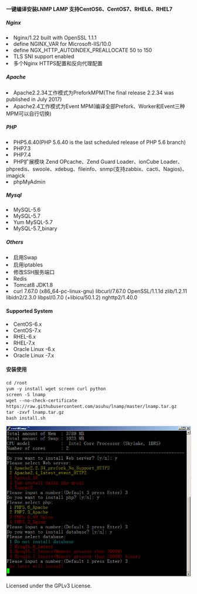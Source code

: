 #### 一键编译安装LNMP LAMP 支持CentOS6、CentOS7、RHEL6、RHEL7

##### Nginx

<li>Nginx/1.22 built with OpenSSL 1.1.1</li>
<li>define NGINX_VAR for Microsoft-IIS/10.0</li>
<li>define NGX_HTTP_AUTOINDEX_PREALLOCATE  50 to 150</li>
<li>TLS SNI support enabled</li>
<li>多个Nginx HTTPS配置和反向代理配置</li>

##### Apache

<li>Apache2.2.34工作模式为PreforkMPM(The final release 2.2.34 was published in July 2017)</li>
<li>Apache2.4工作模式为Event MPM(编译全部Prefork、Worker和Event三种MPM可以自行切换)</li>	 

##### PHP

<li>PHP5.6.40(PHP 5.6.40 is the last scheduled release of PHP 5.6 branch)</li>
<li>PHP7.3</li>
<li>PHP7.4</li>
<li>PHP扩展模块 Zend OPcache、Zend Guard Loader、ionCube Loader、 phpredis、swoole、xdebug、fileinfo、snmp(支持zabbix、cacti、Nagios)、imagick</li>
<li>phpMyAdmin</li>

##### Mysql

<li>MySQL-5.6</li>
<li>MySQL-5.7</li>
<li>Yum MySQL-5.7</li>
<li>MySQL-5.7_binary</li>

##### Others

<li>启用Swap</li>
<li>启用iptables</li>
<li>修改SSH服务端口</li>  	 
<li>Redis</li>
<li>Tomcat8 JDK1.8</li>
<li>curl 7.67.0 (x86_64-pc-linux-gnu) libcurl/7.67.0 OpenSSL/1.1.1d zlib/1.2.11 libidn2/2.3.0 libpsl/0.7.0 (+libicu/50.1.2) nghttp2/1.40.0</li>

#### Supported System

<li>CentOS-6.x</li>
<li>CentOS-7.x</li>
<li>RHEL-6.x</li>
<li>RHEL-7.x</li>
<li>Oracle Linux -6.x</li>
<li>Oracle Linux -7.x</li>

#### 安装使用

```shell
cd /root
yum -y install wget screen curl python
screen -S lnamp
wget --no-check-certificate https://raw.githubusercontent.com/asuhu/lnamp/master/lnamp.tar.gz
tar -zxvf lnamp.tar.gz
bash install.sh
```

![](https://raw.githubusercontent.com/asuhu/lnamp/master/lnmp.png)

Licensed under the GPLv3 License.